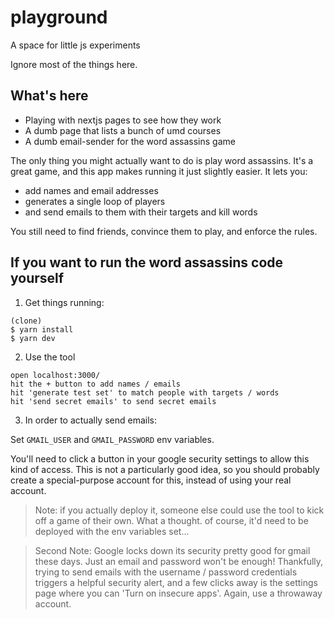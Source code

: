 # playground

A space for little js experiments

Ignore most of the things here.

## What's here

- Playing with nextjs pages to see how they work
- A dumb page that lists a bunch of umd courses
- A dumb email-sender for the word assassins game

The only thing you might actually want to do is play word assassins. It's a great game, and this app makes running it just slightly easier. It lets you:

- add names and email addresses
- generates a single loop of players
- and send emails to them with their targets and kill words

You still need to find friends, convince them to play, and enforce the rules.

## If you want to run the word assassins code yourself

1. Get things running:
```
(clone)
$ yarn install
$ yarn dev
```
2. Use the tool
```
open localhost:3000/
hit the + button to add names / emails
hit 'generate test set' to match people with targets / words
hit 'send secret emails' to send secret emails
```
3. In order to actually send emails:

Set `GMAIL_USER` and `GMAIL_PASSWORD` env variables.

You'll need to click a button in your google security settings to allow this kind of access. This is not a particularly good idea, so you should probably create a special-purpose account for this, instead of using your real account.

> Note: if you actually deploy it, someone else could use the tool to kick off a game of their own. What a thought.
>       of course, it'd need to be deployed with the env variables set...

> Second Note: Google locks down its security pretty good for gmail these days. Just an email and password won't be enough! Thankfully, trying to send emails with the username / password credentials triggers a helpful security alert, and a few clicks away is the settings page where you can 'Turn on insecure apps'. Again, use a throwaway account.
